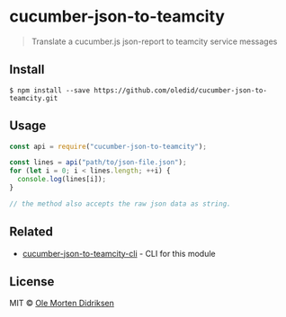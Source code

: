 # cucumber-json-to-teamcity

> Translate a cucumber.js json-report to teamcity service messages

## Install

```
$ npm install --save https://github.com/oledid/cucumber-json-to-teamcity.git
```


## Usage

```js
const api = require("cucumber-json-to-teamcity");

const lines = api("path/to/json-file.json");
for (let i = 0; i < lines.length; ++i) {
  console.log(lines[i]);
}

// the method also accepts the raw json data as string.
```


## Related

- [cucumber-json-to-teamcity-cli](https://github.com/oledid/cucumber-json-to-teamcity-cli) - CLI for this module


## License

MIT © [Ole Morten Didriksen](https://github.com/oledid)
